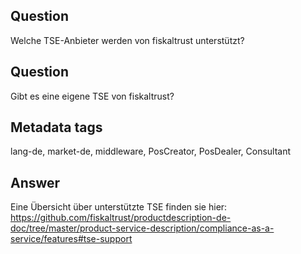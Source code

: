 ## Question

Welche TSE-Anbieter werden von fiskaltrust unterstützt?

## Question

Gibt es eine eigene TSE von fiskaltrust?

## Metadata tags

lang-de, market-de, middleware, PosCreator, PosDealer, Consultant

## Answer

Eine Übersicht über unterstützte TSE finden sie hier: https://github.com/fiskaltrust/productdescription-de-doc/tree/master/product-service-description/compliance-as-a-service/features#tse-support


